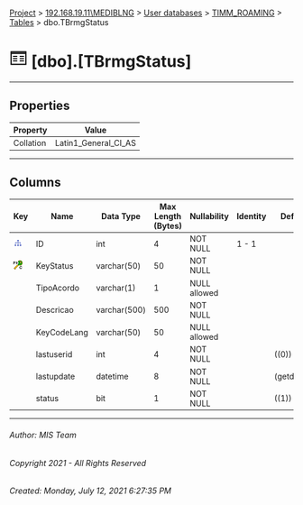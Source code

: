 #### 

[Project](../../../../index.md) > [192.168.19.11\\MEDIBLNG](../../../index.md) > [User databases](../../index.md) > [TIMM_ROAMING](../index.md) > [Tables](Tables.md) > dbo.TBrmgStatus

# ![Tables](../../../../Images/Table32.png) [dbo].[TBrmgStatus]

---

## <a name="#properties"></a>Properties

| Property | Value |
|---|---|
| Collation | Latin1_General_CI_AS |


---

## <a name="#columns"></a>Columns

| Key | Name | Data Type | Max Length (Bytes) | Nullability | Identity | Default |
|---|---|---|---|---|---|---|
| [![Indexes IX_TBrmgStatus](../../../../Images/Index.png)](#indexes) | ID | int | 4 | NOT NULL | 1 - 1 |  |
| [![Cluster Primary Key PK_TBrmgStatus: KeyStatus](../../../../Images/pkcluster.png)](#indexes) | KeyStatus | varchar(50) | 50 | NOT NULL |  |  |
|  | TipoAcordo | varchar(1) | 1 | NULL allowed |  |  |
|  | Descricao | varchar(500) | 500 | NOT NULL |  |  |
|  | KeyCodeLang | varchar(50) | 50 | NULL allowed |  |  |
|  | lastuserid | int | 4 | NOT NULL |  | ((0)) |
|  | lastupdate | datetime | 8 | NOT NULL |  | (getdate()) |
|  | status | bit | 1 | NOT NULL |  | ((1)) |


---

###### Author:  MIS Team

###### Copyright 2021 - All Rights Reserved

###### Created: Monday, July 12, 2021 6:27:35 PM

